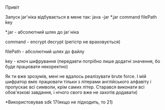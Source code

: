Привіт



Запуск jar'ніка відбувається в мене так: java -jar *.jar command filePath key

*.jar - абсолютний шлях до jar`ніка

command - encrypt decrypt (регістр не враховується)

filePath - абсолютний шлях до файлу 

key - ключ шифрування (передавти потрібно лише додатні значення, бо буде працювати некоректно)

Як ти вже зрозумів, мені не вдалось реалізувати brute force. І мій шифратор вміє працювати тільки з літерами англійського алфавіту і пропускає всі символи, крім самих літер. 
Старався виконати всі обов'язкові завдання, і нічого свого вже не захотів додавати)

*Використовував sdk 17(якщо не підходить, то 21)

